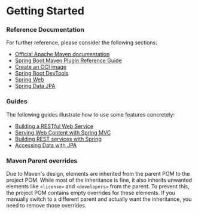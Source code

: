 # Getting Started

### Reference Documentation
For further reference, please consider the following sections:

* [Official Apache Maven documentation](https://maven.apache.org/guides/index.html)
* [Spring Boot Maven Plugin Reference Guide](https://docs.spring.io/spring-boot/3.4.11-SNAPSHOT/maven-plugin)
* [Create an OCI image](https://docs.spring.io/spring-boot/3.4.11-SNAPSHOT/maven-plugin/build-image.html)
* [Spring Boot DevTools](https://docs.spring.io/spring-boot/3.4.11-SNAPSHOT/reference/using/devtools.html)
* [Spring Web](https://docs.spring.io/spring-boot/3.4.11-SNAPSHOT/reference/web/servlet.html)
* [Spring Data JPA](https://docs.spring.io/spring-boot/3.4.11-SNAPSHOT/reference/data/sql.html#data.sql.jpa-and-spring-data)

### Guides
The following guides illustrate how to use some features concretely:

* [Building a RESTful Web Service](https://spring.io/guides/gs/rest-service/)
* [Serving Web Content with Spring MVC](https://spring.io/guides/gs/serving-web-content/)
* [Building REST services with Spring](https://spring.io/guides/tutorials/rest/)
* [Accessing Data with JPA](https://spring.io/guides/gs/accessing-data-jpa/)

### Maven Parent overrides

Due to Maven's design, elements are inherited from the parent POM to the project POM.
While most of the inheritance is fine, it also inherits unwanted elements like `<license>` and `<developers>` from the parent.
To prevent this, the project POM contains empty overrides for these elements.
If you manually switch to a different parent and actually want the inheritance, you need to remove those overrides.

